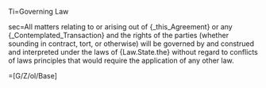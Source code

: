 Ti=Governing Law

sec=All matters relating to or arising out of {_this_Agreement} or any {_Contemplated_Transaction} and the rights of the parties (whether sounding in contract, tort, or otherwise) will be governed by and construed and interpreted under the laws of {Law.State.the} without regard to conflicts of laws principles that would require the application of any other law.

=[G/Z/ol/Base]
